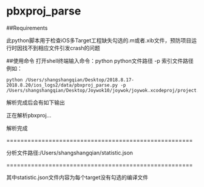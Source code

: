 # pbxproj_parse

##Requirements


此python脚本用于检查iOS多Target工程缺失勾选的.m或者.xib文件，预防项目运行时因找不到相应文件引发crash的问题


##使用命令
打开shell终端输入命令：python python文件路径 -p 索引文件路径 例如：
 
```
python /Users/shangshangqian/Desktop/2018.8.17-2018.8.20/ios_logs2/data/pbxproj_parse.py -p /Users/shangshangqian/Desktop/Joywok10/joywok/joywok.xcodeproj/project.pbxproj
```

解析完成后会有如下输出

正在解析pbxproj...

解析完成

 ===================================================== 
 
 分析文件路径:/Users/shangshangqian/statistic.json 
 
 ===================================================== 

其中statistic.json文件内容为每个target没有勾选的编译文件
